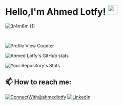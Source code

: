  # Hello,I'm Ahmed Lotfy! <img src="https://raw.githubusercontent.com/MartinHeinz/MartinHeinz/master/wave.gif" width="30px">
![3r4m6m (1)](https://user-images.githubusercontent.com/76037906/134744798-6e2285da-91be-4766-9330-c234729754b2.jpg)


<!--
**AhmedLotfy02/AhmedLotfy02** is a ✨ _special_ ✨ repository because its `README.md` (this file) appears on your GitHub profile.

Here are some ideas to get you started:

- 🔭 I’m currently working on ...
- 🌱 I’m currently learning ...
- 👯 I’m looking to collaborate on ...
- 🤔 I’m looking for help with ...
- 💬 Ask me about ...
- 📫 How to reach me: ...
- 😄 Pronouns: ...
- ⚡ Fun fact: ...
-->
<br>

![Profile View Counter](https://komarev.com/ghpvc/?username=AhmedLotfy02)

![Ahmed Lotfy's GitHub stats](https://github-readme-stats.vercel.app/api?username=AhmedLotfy02&show_icons=true&theme=novatorem)


![Your Repository's Stats](https://github-readme-stats.vercel.app/api/top-langs/?username=AhmedLotfy02&count_private=true&theme=novatorem)


<h2>📫 How to reach me:</h2>

<a href="https://mail.google.com/mail/u/?authuser=ahmadlotfygamersfield@gmail.com">![ConnectWith@ahmedlotfy](https://img.shields.io/badge/Gmail-D14836?style=for-the-badge&logo=gmail&logoColor=white)</a> <a href="https://www.linkedin.com/in/ahmed-lotfy-5030a917a/">![LinkedIn](https://img.shields.io/badge/LinkedIn-0077B5?style=for-the-badge&logo=linkedin&logoColor=white)</a> 
